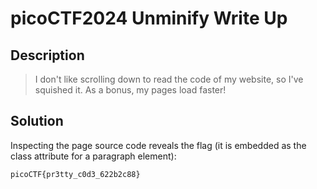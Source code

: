 # picoCTF2024 Unminify Write Up

## Description

> I don't like scrolling down to read the code of my website, so I've squished it. As a bonus, my pages load faster!

## Solution

Inspecting the page source code reveals the flag (it is embedded as the class attribute for a paragraph element):

```
picoCTF{pr3tty_c0d3_622b2c88}
```
